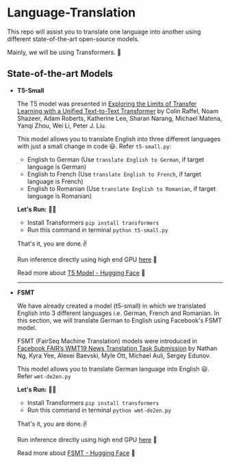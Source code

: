 # Language-Translation
This repo will assist you to translate one language into another using different state-of-the-art open-source models.

Mainly, we will be using Transformers. :hugs:

## State-of-the-art Models

* **T5-Small**

  The T5 model was presented in [Exploring the Limits of Transfer Learning with a Unified Text-to-Text Transformer](https://arxiv.org/pdf/1910.10683.pdf) by Colin Raffel, Noam Shazeer, Adam Roberts, Katherine Lee, Sharan Narang, Michael Matena, Yanqi Zhou, Wei Li, Peter J. Liu.

  This model allows you to translate English into three different languages with just a small change in code :smiley:. Refer `t5-small.py`:
  * English to German (Use `translate English to German`, if target language is German)
  * English to French (Use `translate English to French`, if target language is French)
  * English to Romanian (Use `translate English to Romanian`, if target language is Romanian)
  
  **Let's Run:** :man_technologist:
   * Install Transformers `pip install transformers`
   * Run this command in terminal `python t5-small.py`
   
   That's it, you are done.:v:
  
  Run inference directly using high end GPU [here](https://huggingface.co/t5-small "t5-small") :rocket:
  
  Read more about [T5 Model - Hugging Face](https://huggingface.co/transformers/model_doc/t5.html "T5 - Hugging Face") :hugs:
  
  --------------
  
* **FSMT**

  We have already created a model (t5-small) in which we translated English into 3 different languages i.e. German, French and Romanian. In this section, we will translate German to English using Facebook's FSMT model.
  
  FSMT (FairSeq Machine Translation) models were introduced in [Facebook FAIR’s WMT19 News Translation Task Submission](https://arxiv.org/abs/1907.06616) by Nathan Ng, Kyra Yee, Alexei Baevski, Myle Ott, Michael Auli, Sergey Edunov.
  
  This model allows you to translate German language into English :smiley:. Refer `wmt-de2en.py`
  
  **Let's Run:** :man_technologist:
   * Install Transformers `pip install transformers`
   * Run this command in terminal `python wmt-de2en.py`
   
   That's it, you are done.:v:
   
  Run inference directly using high end GPU [here](https://huggingface.co/facebook/wmt19-de-en "wmt19-de-en") :rocket:
  
  Read more about [FSMT - Hugging Face](https://huggingface.co/transformers/model_doc/fsmt.html "FSMT - Hugging Face") :hugs:
